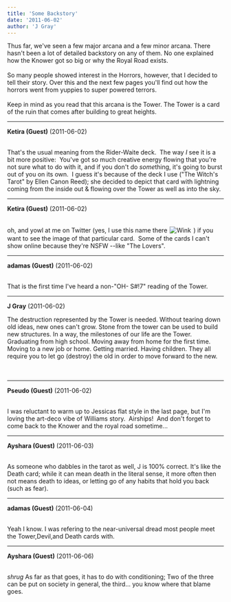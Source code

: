 ```yaml
---
title: 'Some Backstory'
date: '2011-06-02'
author: 'J Gray'
---
```


Thus far, we've seen a few major arcana and a few minor arcana. There hasn't been a lot of detailed backstory on any of them. No one explained how the Knower got so big or why the Royal Road exists.<br><br>So many people showed interest in the Horrors, however, that I decided to tell their story. Over this and the next few pages you'll find out how the horrors went from yuppies to super powered terrors.<br><br>Keep in mind as you read that this arcana is the Tower. The Tower is a card of the ruin that comes after building to great heights.<br>

---
**Ketira (Guest)** (2011-06-02)

<br> That's the usual meaning from the Rider-Waite deck. &nbsp;The way <em>I</em> see it is a bit more positive: &nbsp;You've got so much creative energy flowing that you're not sure what to do with it, and if you don't do <em>some</em>thing, it's going to burst out of you on its own. &nbsp;I guess it's because of the deck I use ("The Witch's Tarot" by Ellen Canon Reed); she decided to depict that card with lightning coming from the inside out &amp; flowing over the Tower as well as into the sky.

---
**Ketira (Guest)** (2011-06-02)

<br> oh, and yowl at me on Twitter (yes, I use this name there&nbsp;<img src=" //smilies/wink1.gif " border="0" alt=" Wink " hspace="2" vspace="2"> ) if you want to see the image of that particular card. &nbsp;Some of the cards I can't show online because they're NSFW --like "The Lovers". &nbsp;

---
**adamas (Guest)** (2011-06-02)

<br> That is the first time I've heard a non-"OH- S#!7" reading of the Tower.<br>

---
**J Gray** (2011-06-02)

The destruction represented by the Tower is needed. Without tearing down old ideas, new ones can't grow. Stone from the tower can be used to build new structures. In a way, the milestones of our life are the Tower. Graduating from high school. Moving away from home for the first time. Moving to a new job or home. Getting married. Having children. They all require you to let go (destroy) the old in order to move forward to the new.<br><br><br>

---
**Pseudo (Guest)** (2011-06-02)

<br> I was reluctant to warm up to Jessicas flat style in the last page, but I'm loving the art-deco vibe of Williams story.&nbsp; Airships!&nbsp; And don't forget to come back to the Knower and the royal road sometime...<br>

---
**Ayshara (Guest)** (2011-06-03)

<br> As someone who dabbles in the tarot as well, J is 100% correct. It's like the Death card; while it can mean death in the literal sense, it more often then not means death to ideas, or letting go of any habits that hold you back (such as fear).<br>

---
**adamas (Guest)** (2011-06-04)

<br> Yeah I know. I was refering to the near-universal dread most people meet the Tower,Devil,and Death cards with.<br>

---
**Ayshara (Guest)** (2011-06-06)

<br> *shrug* As far as that goes, it has to do with conditioning; Two of the three can be put on society in general, the third... you know where that blame goes.<br>

